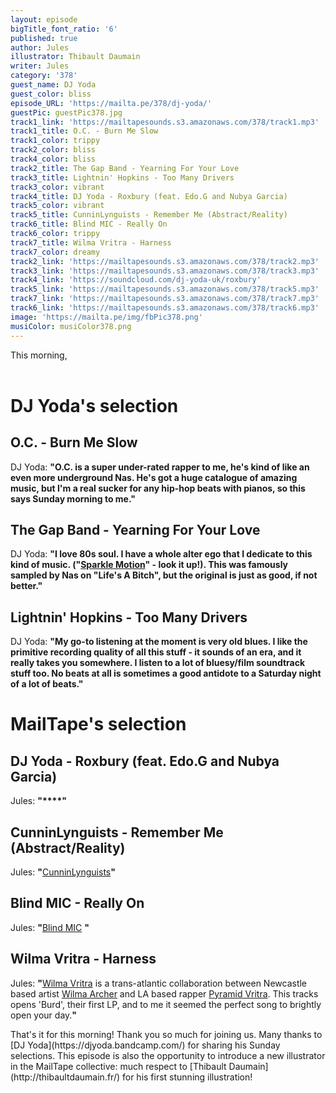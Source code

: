 ```yaml
---
layout: episode
bigTitle_font_ratio: '6'
published: true
author: Jules
illustrator: Thibault Daumain
writer: Jules
category: '378'
guest_name: DJ Yoda
guest_color: bliss
episode_URL: 'https://mailta.pe/378/dj-yoda/'
guestPic: guestPic378.jpg
track1_link: 'https://mailtapesounds.s3.amazonaws.com/378/track1.mp3'
track1_title: O.C. - Burn Me Slow
track1_color: trippy
track2_color: bliss
track4_color: bliss
track2_title: The Gap Band - Yearning For Your Love
track3_title: Lightnin' Hopkins - Too Many Drivers
track3_color: vibrant
track4_title: DJ Yoda - Roxbury (feat. Edo.G and Nubya Garcia)
track5_color: vibrant
track5_title: CunninLynguists - Remember Me (Abstract/Reality)
track6_title: Blind MIC - Really On
track6_color: trippy
track7_title: Wilma Vritra - Harness
track7_color: dreamy
track2_link: 'https://mailtapesounds.s3.amazonaws.com/378/track2.mp3'
track3_link: 'https://mailtapesounds.s3.amazonaws.com/378/track3.mp3'
track4_link: 'https://soundcloud.com/dj-yoda-uk/roxbury'
track5_link: 'https://mailtapesounds.s3.amazonaws.com/378/track5.mp3'
track7_link: 'https://mailtapesounds.s3.amazonaws.com/378/track7.mp3'
track6_link: 'https://mailtapesounds.s3.amazonaws.com/378/track6.mp3'
image: 'https://mailta.pe/img/fbPic378.png'
musiColor: musiColor378.png
---
```

<p id="introduction"> This morning, 
<br><br>

</p>


# DJ Yoda's selection


## O.C. - Burn Me Slow
DJ Yoda: **"**O.C. is a super under-rated rapper to me, he's kind of like an even more underground Nas. He's got a huge catalogue of amazing music, but I'm a real sucker for any hip-hop beats with pianos, so this says Sunday morning to me.**"**

## The Gap Band - Yearning For Your Love
DJ Yoda: **"**I love 80s soul. I have a whole alter ego that I dedicate to this kind of music. ("[Sparkle Motion](https://sparkle-motion.bandcamp.com/releases)" - look it up!). This was famously sampled by Nas on "Life's A Bitch", but the original is just as good, if not better.**"**

## Lightnin' Hopkins - Too Many Drivers
DJ Yoda: **"**My go-to listening at the moment is very old blues. I like the primitive recording quality of all this stuff - it sounds of an era, and it really takes you somewhere. I listen to a lot of bluesy/film soundtrack stuff too. No beats at all is sometimes a good antidote to a Saturday night of a lot of beats.**"**


# MailTape's selection

## DJ Yoda - Roxbury (feat. Edo.G and Nubya Garcia)
Jules: **"****"**

## CunninLynguists - Remember Me (Abstract/Reality)
Jules: **"**[CunninLynguists](https://cunninlynguists.bandcamp.com/music)**"**

## Blind MIC - Really On
Jules: **"**[Blind MIC](https://soundcloud.com/mikebaines) **"**

## Wilma Vritra - Harness
Jules: **"**[Wilma Vritra](https://wilmavritra.bandcamp.com/) is a trans-atlantic collaboration between Newcastle based artist [Wilma Archer](https://www.facebook.com/WilmaArcherSounds/) and LA based rapper [Pyramid Vritra](https://www.facebook.com/VRITRA322/). This tracks opens 'Burd', their first LP, and to me it seemed the perfect song to brightly open your day.**"**


<p id="outroduction">That's it for this morning! Thank you so much for joining us. Many thanks to [DJ Yoda](https://djyoda.bandcamp.com/) for sharing his Sunday selections. This episode is also the opportunity to introduce a new illustrator in the MailTape collective: much respect to [Thibault Daumain](http://thibaultdaumain.fr/) for his first stunning illustration! </p>

